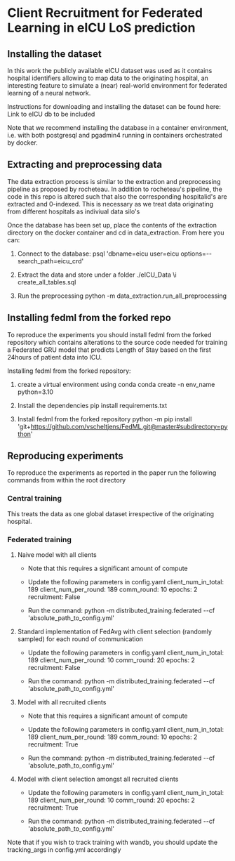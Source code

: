 # Client Recruitment for Federated Learning in eICU LoS prediction
 
## Installing the dataset
In this work the publicly available eICU dataset was used as it contains hospital identifiers allowing to map data to the originating hospital, an interesting feature to simulate a (near) real-world environment for federated learning of a neural network.

Instructions for downloading and installing the dataset can be found here:
    Link to eICU db to be included

Note that we recommend installing the database in a container environment, i.e. with both postgresql and pgadmin4 running in containers orchestrated by docker.

## Extracting and preprocessing data
The data extraction process is similar to the extraction and preprocessing pipeline as proposed by rocheteau. In addition to rocheteau's pipeline, the code in this repo is altered such that also the corresponding hospitalid's are extracted and 0-indexed. This is necessary as we treat data originating from different hospitals as indiviual data silo's

Once the database has been set up, place the contents of the extraction directory on the docker container and cd in data_extraction. From here you can:

1. Connect to the database:
    psql 'dbname=eicu user=eicu options=--search_path=eicu_crd'

2. Extract the data and store under a folder ./eICU_Data
    \i create_all_tables.sql

3. Run the preprocessing 
    python -m data_extraction.run_all_preprocessing 


## Installing fedml from the forked repo
To reproduce the experiments you should install fedml from the forked repository which contains alterations to the source code needed for training a Federated GRU model that predicts Length of Stay based on the first 24hours of patient data into ICU. 

Installing fedml from the forked repository:

1. create a virtual environment using conda
    conda create -n env_name python=3.10

2. Install the dependencies
    pip install requirements.txt

3. Install fedml from the forked repository 
    python -m pip install 'git+https://github.com/vscheltjens/FedML.git@master#subdirectory=python'



## Reproducing experiments
To reproduce the experiments as reported in the paper run the following commands from within the root directory

### Central training
This treats the data as one global dataset irrespective of the originating hospital. 

### Federated training
1. Naive model with all clients
    - Note that this requires a significant amount of compute
    - Update the following parameters in config.yaml
        client_num_in_total: 189
        client_num_per_round: 189
        comm_round: 10
        epochs: 2
        recruitment: False

    - Run the command:
    python -m distributed_training.federated --cf 'absolute_path_to_config.yml'

2. Standard implementation of FedAvg with client selection (randomly sampled) for each round of communication
    - Update the following parameters in config.yaml
        client_num_in_total: 189
        client_num_per_round: 10
        comm_round: 20
        epochs: 2
        recruitment: False

    - Run the command:
    python -m distributed_training.federated --cf 'absolute_path_to_config.yml'

3. Model with all recruited clients
    - Note that this requires a significant amount of compute
    - Update the following parameters in config.yaml
        client_num_in_total: 189
        client_num_per_round: 189
        comm_round: 10
        epochs: 2
        recruitment: True

    - Run the command:
    python -m distributed_training.federated --cf 'absolute_path_to_config.yml'

4. Model with client selection amongst all recruited clients
    - Update the following parameters in config.yaml
        client_num_in_total: 189
        client_num_per_round: 10
        comm_round: 20
        epochs: 2
        recruitment: True
        
    - Run the command:
    python -m distributed_training.federated --cf 'absolute_path_to_config.yml'

Note that if you wish to track training with wandb, you should update the tracking_args in config.yml accordingly 